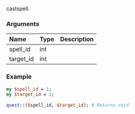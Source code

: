 castspell.
### Arguments
**Name**|**Type**|**Description**
:---|:---|:---
spell_id|int|
target_id|int|

### Example

```perl
my $spell_id = 1;
my $target_id = 1;

quest::($spell_id, $target_id); # Returns void
```